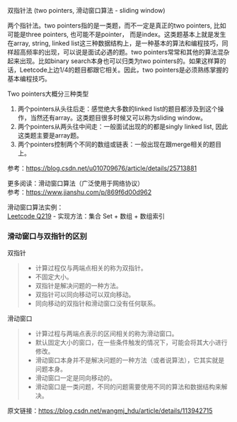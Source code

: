 双指针法 (two pointers, 滑动窗口算法 - sliding window)  
  
两个指针法。two pointers指的是一类题，而不一定是真正的two pointers, 比如可能是three pointers, 也可能不是pointer， 而是index。这类题基本上就是发生在array, string, linked list这三种数据结构上，是一种基本的算法和编程技巧，同样超高频率的出现，可以说是面试必遇的题。two pointers常常和其他的算法混杂起来出现。比如binary search本身也可以归类为two pointers的。如果这样算的话，Leetcode上边1/4的题目都跟它相关。因此，two pointers是必须熟练掌握的基本编程技巧。  
  
Two pointers大概分三种类型  
1. 两个pointers从头往后走：感觉绝大多数的linked list的题目都涉及到这个操作，当然还有array。这类题目很多时候又可以称为sliding window。
3. 两个pointers从两头往中间走：一般面试出现的的都是singly linked list, 因此这类题主要是array题。
3. 两个pointers控制两个不同的数组或链表：一般出现在跟merge相关的题目上。
  
参考：https://blog.csdn.net/u010709676/article/details/25713881  
  
更多阅读：滑动窗口算法（广泛使用于网络协议）  
参考：https://www.jianshu.com/p/869f6d00d962  
  
滑动窗口算法实例：  
[Leetcode Q219](./../Leetcode%20Practices/algorithms/easy/219%20Contains%20Duplicate%20II.java) - 实现方法：集合 Set + 数组 + 数组索引  
  
  
### 滑动窗口与双指针的区别
双指针  
> * 计算过程仅与两端点相关的称为双指针。
> * 不固定大小。
> * 双指针是解决问题的一种方法。
> * 双指针可以同向移动可以双向移动。
> * 同向移动的双指针和滑动窗口没有任何联系。

滑动窗口  
> * 计算过程与两端点表示的区间相关的称为滑动窗口。
> * 默认固定大小的窗口，在一些条件触发的情况下，可能会将其大小进行修改。
> * 滑动窗口本身并不是解决问题的一种方法（或者说算法），它其实就是问题本身。
> * 滑动窗口一定是同向移动的。
> * 滑动窗口是一类问题，不同的问题需要使用不同的算法和数据结构来解决。
  
原文链接：https://blog.csdn.net/wangmj_hdu/article/details/113942715  
